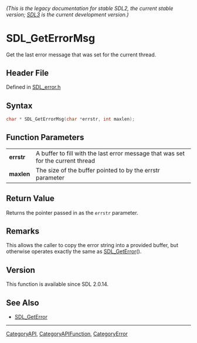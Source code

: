 ###### (This is the legacy documentation for stable SDL2, the current stable version; [SDL3](https://wiki.libsdl.org/SDL3/) is the current development version.)
# SDL_GetErrorMsg

Get the last error message that was set for the current thread.

## Header File

Defined in [SDL_error.h](https://github.com/libsdl-org/SDL/blob/SDL2/include/SDL_error.h)

## Syntax

```c
char * SDL_GetErrorMsg(char *errstr, int maxlen);

```

## Function Parameters

|                |                                                                                  |
| -------------- | -------------------------------------------------------------------------------- |
| **errstr**     | A buffer to fill with the last error message that was set for the current thread |
| **maxlen**     | The size of the buffer pointed to by the errstr parameter                        |

## Return Value

Returns the pointer passed in as the `errstr` parameter.

## Remarks

This allows the caller to copy the error string into a provided buffer, but
otherwise operates exactly the same as [SDL_GetError](SDL_GetError)().

## Version

This function is available since SDL 2.0.14.

## See Also

* [SDL_GetError](SDL_GetError)

----
[CategoryAPI](CategoryAPI), [CategoryAPIFunction](CategoryAPIFunction), [CategoryError](CategoryError)


